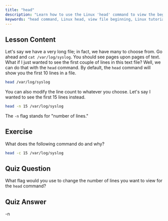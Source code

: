 ```yaml
---
title: "head"
description: "Learn how to use the Linux 'head' command to view the beginning of files. Understand options like -n for line count. Essential Linux command tutorial."
keywords: "head command, Linux head, view file beginning, Linux tutorial, Linux commands, beginner Linux, head -n, Linux guide"
---
```


## Lesson Content

Let's say we have a very long file; in fact, we have many to choose from. Go ahead and `cat /var/log/syslog`. You should see pages upon pages of text. What if I just wanted to see the first couple of lines in this text file? Well, we can do that with the `head` command. By default, the `head` command will show you the first 10 lines in a file.

```bash
head /var/log/syslog
```

You can also modify the line count to whatever you choose. Let's say I wanted to see the first 15 lines instead.

```bash
head -n 15 /var/log/syslog
```

The `-n` flag stands for "number of lines."

## Exercise

What does the following command do and why?

```bash
head -c 15 /var/log/syslog
```

## Quiz Question

What flag would you use to change the number of lines you want to view for the `head` command?

## Quiz Answer

-n
